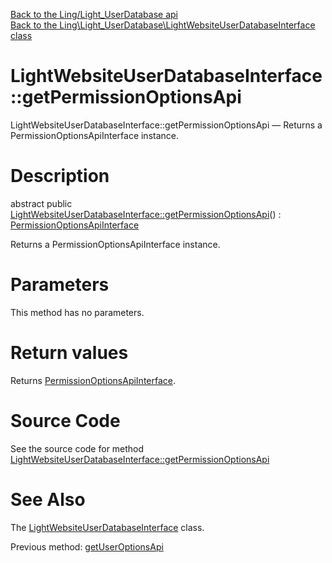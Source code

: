 [Back to the Ling/Light_UserDatabase api](https://github.com/lingtalfi/Light_UserDatabase/blob/master/doc/api/Ling/Light_UserDatabase.md)<br>
[Back to the Ling\Light_UserDatabase\LightWebsiteUserDatabaseInterface class](https://github.com/lingtalfi/Light_UserDatabase/blob/master/doc/api/Ling/Light_UserDatabase/LightWebsiteUserDatabaseInterface.md)


LightWebsiteUserDatabaseInterface::getPermissionOptionsApi
================



LightWebsiteUserDatabaseInterface::getPermissionOptionsApi — Returns a PermissionOptionsApiInterface instance.




Description
================


abstract public [LightWebsiteUserDatabaseInterface::getPermissionOptionsApi](https://github.com/lingtalfi/Light_UserDatabase/blob/master/doc/api/Ling/Light_UserDatabase/LightWebsiteUserDatabaseInterface/getPermissionOptionsApi.md)() : [PermissionOptionsApiInterface](https://github.com/lingtalfi/Light_UserDatabase/blob/master/doc/api/Ling/Light_UserDatabase/Api/PermissionOptionsApiInterface.md)




Returns a PermissionOptionsApiInterface instance.




Parameters
================

This method has no parameters.


Return values
================

Returns [PermissionOptionsApiInterface](https://github.com/lingtalfi/Light_UserDatabase/blob/master/doc/api/Ling/Light_UserDatabase/Api/PermissionOptionsApiInterface.md).








Source Code
===========
See the source code for method [LightWebsiteUserDatabaseInterface::getPermissionOptionsApi](https://github.com/lingtalfi/Light_UserDatabase/blob/master/LightWebsiteUserDatabaseInterface.php#L149-L149)


See Also
================

The [LightWebsiteUserDatabaseInterface](https://github.com/lingtalfi/Light_UserDatabase/blob/master/doc/api/Ling/Light_UserDatabase/LightWebsiteUserDatabaseInterface.md) class.

Previous method: [getUserOptionsApi](https://github.com/lingtalfi/Light_UserDatabase/blob/master/doc/api/Ling/Light_UserDatabase/LightWebsiteUserDatabaseInterface/getUserOptionsApi.md)<br>

